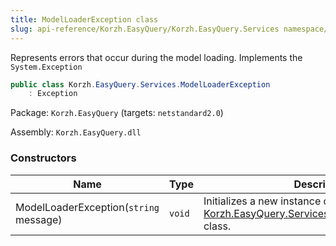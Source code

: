 ```yaml
---
title: ModelLoaderException class
slug: api-reference/Korzh.EasyQuery/Korzh.EasyQuery.Services namespace/modelloaderexception-class
---
```



Represents errors that occur during the model loading.  Implements the `System.Exception`
```csharp
public class Korzh.EasyQuery.Services.ModelLoaderException
    : Exception

```
Package: `Korzh.EasyQuery` (targets: `netstandard2.0`)

Assembly: `Korzh.EasyQuery.dll`

### Constructors

| Name | Type | Description | 
| --- | --- | --- | 
| ModelLoaderException(`string` message) | `void` | Initializes a new instance of the [Korzh.EasyQuery.Services.ModelLoaderException](/api-reference/korzh-easyquery/korzh-easyquery-services-namespace/modelloaderexception-class) class. |